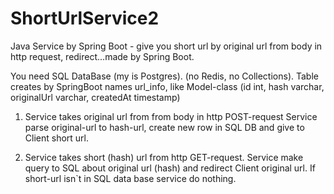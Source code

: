 # ShortUrlService2
Java Service by Spring Boot - give you short url by original url from body in http request, redirect...made by Spring Boot.

You need SQL DataBase (my is Postgres). (no Redis, no Collections). Table creates by SpringBoot names url_info, like Model-class (id int, hash varchar, originalUrl varchar, createdAt timestamp)

1. Service takes original url from from body in http POST-request Service parse original-url to hash-url, create new row in SQL DB and give to Client short url.

2. Service takes short (hash) url from http GET-request. Service make query to SQL about original url (hash) and redirect Client original url. If short-url isn`t in SQL data base service do nothing.
